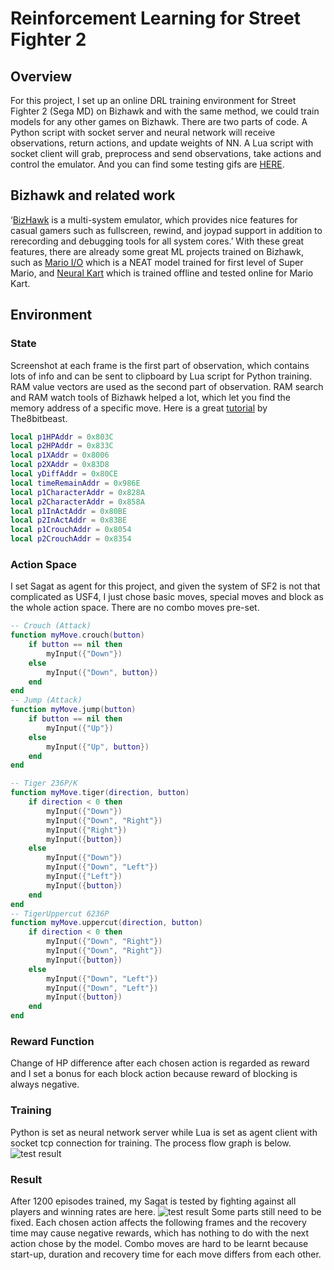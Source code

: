 # Reinforcement Learning for Street Fighter 2
## Overview
For this project, I set up an online DRL training environment for Street Fighter 2 (Sega MD) on Bizhawk and with the same method, we could train models for any other games on Bizhawk.
There are two parts of code. A Python script with socket server and neural network will receive observations, return actions, and update weights of NN. A Lua script with socket client will grab, preprocess and send observations, take actions and control the emulator.
And you can find some testing gifs are [HERE](https://github.com/RuochenLiu/StreetFighter2-DeepRL-Model-on-Bizhawk/tree/master/image).
## Bizhawk and related work
‘[BizHawk](http://tasvideos.org/BizHawk.html) is a multi-system emulator, which provides nice features for casual gamers such as fullscreen, rewind, and joypad support in addition to rerecording and debugging tools for all system cores.’
With these great features, there are already some great ML projects trained on Bizhawk, such as [Mario I/O](https://pastebin.com/ZZmSNaHX) which is a NEAT model trained for first level of Super Mario, and [Neural Kart](https://github.com/rameshvarun/NeuralKart) which is trained offline and tested online for Mario Kart.
## Environment
### State
Screenshot at each frame is the first part of observation, which contains lots of info and can be sent to clipboard by Lua script for Python training. RAM value vectors are used as the second part of observation. RAM search and RAM watch tools of Bizhawk helped a lot, which let you find the memory address of a specific move. Here is a great [tutorial](https://www.youtube.com/watch?v=zsPLCIAJE5o&t=2064s) by The8bitbeast.
```lua
local p1HPAddr = 0x803C
local p2HPAddr = 0x833C
local p1XAddr = 0x8006
local p2XAddr = 0x83D8
local yDiffAddr = 0x80CE
local timeRemainAddr = 0x986E
local p1CharacterAddr = 0x828A
local p2CharacterAddr = 0x858A
local p1InActAddr = 0x80BE
local p2InActAddr = 0x83BE
local p1CrouchAddr = 0x8054
local p2CrouchAddr = 0x8354
```
### Action Space
I set Sagat as agent for this project, and given the system of SF2 is not that complicated as USF4, I just chose basic moves, special moves and block as the whole action space. There are no combo moves pre-set.
```lua
-- Crouch (Attack)
function myMove.crouch(button)
    if button == nil then
        myInput({"Down"})
    else
        myInput({"Down", button})
    end
end
-- Jump (Attack)
function myMove.jump(button)
    if button == nil then
        myInput({"Up"})
    else
        myInput({"Up", button})
    end
end
```
```lua
-- Tiger 236P/K
function myMove.tiger(direction, button)
    if direction < 0 then
        myInput({"Down"})
        myInput({"Down", "Right"})
        myInput({"Right"})
        myInput({button})
    else
        myInput({"Down"})
        myInput({"Down", "Left"})
        myInput({"Left"})
        myInput({button})
    end
end
-- TigerUppercut 6236P
function myMove.uppercut(direction, button)
    if direction < 0 then
        myInput({"Down", "Right"})
        myInput({"Down", "Right"})
        myInput({button})
    else
        myInput({"Down", "Left"})
        myInput({"Down", "Left"})
        myInput({button})
    end
end
```
### Reward Function
Change of HP difference after each chosen action is regarded as reward and I set a bonus for each block action because reward of blocking is always negative.
### Training
Python is set as neural network server while Lua is set as agent client with socket tcp connection for training. The process flow graph is below.
![test result](https://github.com/RuochenLiu/StreetFighter2-DeepRL-Model-on-Bizhawk/blob/master/image/Deep%20RL%20for%20Street%20Fighter%202.jpg)
### Result
After 1200 episodes trained, my Sagat is tested by fighting against all players and winning rates are here.
![test result](https://github.com/RuochenLiu/StreetFighter2-DeepRL-Model-on-Bizhawk/blob/master/image/test_result.png)
Some parts still need to be fixed. Each chosen action affects the following frames and the recovery time may cause negative rewards, which has nothing to do with the next action chose by the model. Combo moves are hard to be learnt because start-up, duration and recovery time for each move differs from each other.
